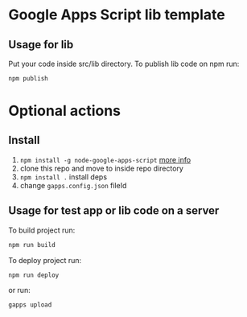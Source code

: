 # Google Apps Script lib template

## Usage for lib
Put your code inside src/lib directory.
To publish lib code on npm run:
```bash
npm publish
```

# Optional actions

## Install 
1. `npm install -g node-google-apps-script` [more info](https://www.npmjs.com/package/node-google-apps-script)
2. clone this repo and move to inside repo directory
3. `npm install .` install deps
4. change `gapps.config.json` fileId


## Usage for test app or lib code on a server
To build project run:
```bash
npm run build
```
To deploy project run:
```bash
npm run deploy
```
or run:
```bash
gapps upload
```
